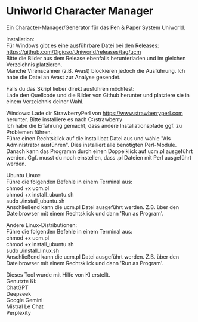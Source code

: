 # Uniworld Character Manager
Ein Character-Manager/Generator für das Pen & Paper System Uniworld.

Installation:
<br>
Für Windows gibt es eine ausführbare Datei bei den Releases: https://github.com/Digioso/Uniworld/releases/tag/ucm<br>
Bitte die Bilder aus dem Release ebenfalls herunterladen und im gleichen Verzeichnis platzieren.<br>
Manche Virenscanner (z.B. Avast) blockieren jedoch die Ausführung. Ich habe die Datei an Avast zur Analyse gesendet.

Falls du das Skript lieber direkt ausführen möchtest:<br>
Lade den Quellcode und die Bilder von Github herunter und platziere sie in einem Verzeichnis deiner Wahl.

Windows:
Lade dir StrawberryPerl von https://www.strawberryperl.com herunter. Bitte installiere es nach C:\strawberry<br>
Ich habe die Erfahrung gemacht, dass andere Installationspfade ggf. zu Problemen führen.<br>
Führe einen Rechtsklick auf die install.bat Datei aus und wähle "Als Administrator ausführen". Dies installiert alle benötigten Perl-Module.<br>
Danach kann das Programm durch einen Doppelklick auf ucm.pl ausgeführt werden. Ggf. musst du noch einstellen, dass .pl Dateien mit Perl ausgeführt werden.<br>

Ubuntu Linux:<br>
Führe die folgenden Befehle in einem Terminal aus:<br>
chmod +x ucm.pl<br>
chmod +x install_ubuntu.sh<br>
sudo ./install_ubuntu.sh<br>
Anschließend kann die ucm.pl Datei ausgeführt werden. Z.B. über den Dateibrowser mit einem Rechtsklick und dann 'Run as Program'.<br>

Andere Linux-Distributionen:<br>
Führe die folgenden Befehle in einem Terminal aus:<br>
chmod +x ucm.pl<br>
chmod +x install_ubuntu.sh<br>
sudo ./install_linux.sh<br>
Anschließend kann die ucm.pl Datei ausgeführt werden. Z.B. über den Dateibrowser mit einem Rechtsklick und dann 'Run as Program'.

Dieses Tool wurde mit Hilfe von KI erstellt.<br>
Genutzte KI:<br>
ChatGPT<br>
Deepseek<br>
Google Gemini<br>
Mistral Le Chat<br>
Perplexity<br>
